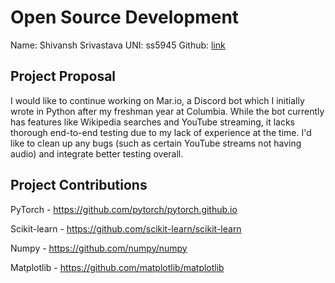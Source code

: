 # Open Source Development
Name: Shivansh Srivastava
UNI: ss5945
Github: [link](https://github.com/ShivanshSrivastava1)




## Project Proposal
I would like to continue working on Mar.io, a Discord bot which I initially wrote in Python after my freshman year at Columbia. While the bot currently has features like Wikipedia searches and YouTube streaming, it lacks thorough end-to-end testing due to my lack of experience at the time. I'd like to clean up any bugs (such as certain YouTube streams not having audio) and integrate better testing overall.


## Project Contributions
PyTorch - https://github.com/pytorch/pytorch.github.io

Scikit-learn - https://github.com/scikit-learn/scikit-learn

Numpy - https://github.com/numpy/numpy

Matplotlib - https://github.com/matplotlib/matplotlib
